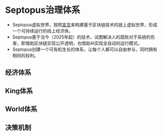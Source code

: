 # Septopus治理体系

* Septopus虚拟世界，按照[宣言]()来构建基于区块链技术的链上虚拟世界，形成一个可持续运行的线上经济体。
* Septopus基于当今（2025年起）的技术，试图解决人的腐败对于系统的伤害，即借助区块链实现公开透明，也借助AI实现全自动的运行模式。
* Septopus创建一个可有机生长的体系，让每个人都可以自由参与，同时拥有相同的权利。

## 经济体系

## King体系

## World体系

## 决策机制